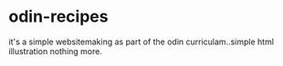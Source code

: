 # odin-recipes
it's a simple websitemaking as part of the odin curriculam..simple html illustration nothing more.